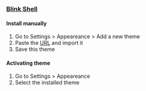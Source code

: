 ### [Blink Shell](https://blink.sh)

#### Install manually

1. Go to Settings > Appeareance > Add a new theme
2. Paste the [URL](https://raw.githubusercontent.com/dracula/blink-shell/main/dracula.js) and import it
3. Save this theme

#### Activating theme

1. Go to Settings > Appeareance
2. Select the installed theme

